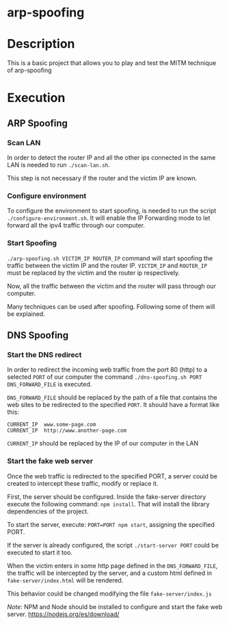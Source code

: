 # arp-spoofing

# Description

This is a basic project that allows you to play and test the MITM technique of arp-spoofing

# Execution

## ARP Spoofing

### Scan LAN
In order to detect the router IP and all the other ips connected in the same LAN is needed to run `./scan-lan.sh`.

This step is not necessary if the router and the victim IP are known.  

### Configure environment
To configure the environment to start spoofing, is needed to run the script `./configure-environment.sh`. It will enable the IP Forwarding mode to let forward all the ipv4 traffic through our computer.

### Start Spoofing
`./arp-spoofing.sh VICTIM_IP ROUTER_IP` command will start spoofing the traffic between the victim IP and the router IP. `VICTIM_IP` and `ROUTER_IP` must be replaced by the victim and the router ip respectively.

Now, all the traffic between the victim and the router will pass through our computer.

Many techniques can be used after spoofing. Following some of them will be explained. 


## DNS Spoofing

### Start the DNS redirect
In order to redirect the incoming web traffic from the port 80 (http) to a selected `PORT` of our computer the command `./dns-spoofing.sh PORT DNS_FORWARD_FILE` is executed.

`DNS_FORWARD_FILE` should be replaced by the path of a file that contains the web sites to be redirected to the specified `PORT`.
It should have a format like this:

```
CURRENT_IP	www.some-page.com
CURRENT_IP	http://www.another-page.com
```

`CURRENT_IP` should be replaced by the IP of our computer in the LAN


### Start the fake web server
Once the web traffic is redirected to the specified PORT, a server could be created to intercept these traffic, modify or replace it.

First, the server should be configured. Inside the fake-server directory execute the following command: `npm install`. That will install the library dependencies of the project.

To start the server, execute: `PORT=PORT npm start`, assigning the specified PORT.

If the server is already configured, the script `./start-server PORT` could be executed to start it too.

When the victim enters in some http page defined in the `DNS_FORWARD_FILE`, the traffic will be intercepted by the server, and a custom html defined in `fake-server/index.html` will be rendered.

This behavior could be changed modifying the file `fake-server/index.js`

_Note:_ NPM and Node should be installed to configure and start the fake web server. https://nodejs.org/es/download/
